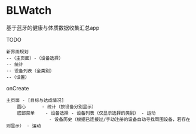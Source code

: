 # BLWatch
基于蓝牙的健康与体质数据收集汇总app

TODO

	新界面规划
	--（主页面）-（设备选择）
	-- 统计
	-- 设备列表（全类别）
	--（设置）

onCreate
	
	主页面 - [目标与达成情况]	
		圆心		- 统计（按设备分别显示）
		底部菜单	- 设备选择 - 设备列表（仅显示选择的类别） - 运动
					- 设备历史（根据已连接过/手动注册的设备自动寻找周围设备，若存在则显示） - 运动
